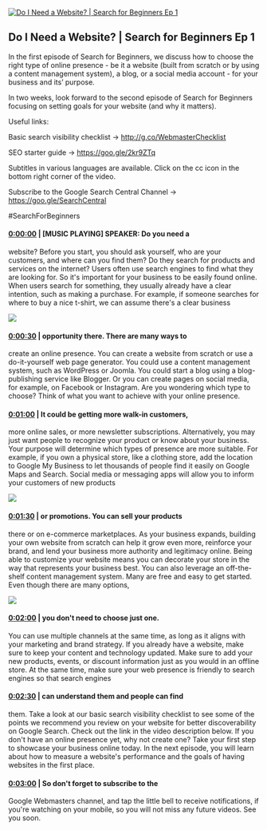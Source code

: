[![Do I Need a Website? | Search for Beginners Ep 1](https://i.ytimg.com/vi/AdATZ2G1k84/hqdefault.jpg)](https://www.youtube.com/watch?v=AdATZ2G1k84)

## Do I Need a Website? | Search for Beginners Ep 1

In the first episode of Search for Beginners, we discuss how to choose the right type of online presence - be it a website (built from scratch or by using a content management system), a blog, or a social media account - for your business and its’ purpose. 



In two weeks, look forward to the second episode of Search for Beginners focusing on setting goals for your website (and why it matters).



Useful links:

Basic search visibility checklist → http://g.co/WebmasterChecklist

SEO starter guide → https://goo.gle/2kr9ZTq 



Subtitles in various languages are available. Click on the cc icon in the bottom right corner of the video.



Subscribe to the Google Search Central Channel → https://goo.gle/SearchCentral



#SearchForBeginners



#### [0:00:00](https://www.youtube.com/watch?v=AdATZ2G1k84&t=0) |  [MUSIC PLAYING] SPEAKER: Do you need a

website? Before you start, you should ask yourself, who are your customers, and where can you find them? Do they search for products and services on the internet? Users often use search engines to find what they are looking for. So it's important for your business to be easily found online. When users search for something, they usually already have a clear intention, such as making a purchase. For example, if someone searches for where to buy a nice t-shirt, we can assume there's a clear business  

![](https://i.ytimg.com/vi/AdATZ2G1k84/hq1.jpg)



#### [0:00:30](https://www.youtube.com/watch?v=AdATZ2G1k84&t=30) |  opportunity there. There are many ways to

create an online presence. You can create a website from scratch or use a do-it-yourself web page generator. You could use a content management system, such as WordPress or Joomla. You could start a blog using a blog-publishing service like Blogger. Or you can create pages on social media, for example, on Facebook or Instagram. Are you wondering which type to choose? Think of what you want to achieve with your online presence.  

#### [0:01:00](https://www.youtube.com/watch?v=AdATZ2G1k84&t=60) |  It could be getting more walk-in customers,

more online sales, or more newsletter subscriptions. Alternatively, you may just want people to recognize your product or know about your business. Your purpose will determine which types of presence are more suitable. For example, if you own a physical store, like a clothing store, add the location to Google My Business to let thousands of people find it easily on Google Maps and Search. Social media or messaging apps will allow you to inform your customers of new products  

![](https://i.ytimg.com/vi/AdATZ2G1k84/hq2.jpg)



#### [0:01:30](https://www.youtube.com/watch?v=AdATZ2G1k84&t=90) |  or promotions. You can sell your products

there or on e-commerce marketplaces. As your business expands, building your own website from scratch can help it grow even more, reinforce your brand, and lend your business more authority and legitimacy online. Being able to customize your website means you can decorate your store in the way that represents your business best. You can also leverage an off-the-shelf content management system. Many are free and easy to get started. Even though there are many options,  

![](https://i.ytimg.com/vi/AdATZ2G1k84/hq3.jpg)



#### [0:02:00](https://www.youtube.com/watch?v=AdATZ2G1k84&t=120) |  you don't need to choose just one.

You can use multiple channels at the same time, as long as it aligns with your marketing and brand strategy. If you already have a website, make sure to keep your content and technology updated. Make sure to add your new products, events, or discount information just as you would in an offline store. At the same time, make sure your web presence is friendly to search engines so that search engines  

#### [0:02:30](https://www.youtube.com/watch?v=AdATZ2G1k84&t=150) |  can understand them and people can find

them. Take a look at our basic search visibility checklist to see some of the points we recommend you review on your website for better discoverability on Google Search. Check out the link in the video description below. If you don't have an online presence yet, why not create one? Take your first step to showcase your business online today. In the next episode, you will learn about how to measure a website's performance and the goals of having websites in the first place.  

#### [0:03:00](https://www.youtube.com/watch?v=AdATZ2G1k84&t=180) |  So don't forget to subscribe to the

Google Webmasters channel, and tap the little bell to receive notifications, if you're watching on your mobile, so you will not miss any future videos. See you soon.  